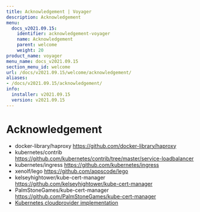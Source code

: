 ```yaml
---
title: Acknowledgement | Voyager
description: Acknowledgement
menu:
  docs_v2021.09.15:
    identifier: acknowledgement-voyager
    name: Acknowledgement
    parent: welcome
    weight: 20
product_name: voyager
menu_name: docs_v2021.09.15
section_menu_id: welcome
url: /docs/v2021.09.15/welcome/acknowledgement/
aliases:
- /docs/v2021.09.15/acknowledgement/
info:
  installer: v2021.09.15
  version: v2021.09.15
---
```


# Acknowledgement

 - docker-library/haproxy https://github.com/docker-library/haproxy
 - kubernetes/contrib https://github.com/kubernetes/contrib/tree/master/service-loadbalancer
 - kubernetes/ingress https://github.com/kubernetes/ingress
 - xenolf/lego https://github.com/appscode/lego
 - kelseyhightower/kube-cert-manager https://github.com/kelseyhightower/kube-cert-manager
 - PalmStoneGames/kube-cert-manager https://github.com/PalmStoneGames/kube-cert-manager
 - [Kubernetes cloudprovider implementation](https://github.com/kubernetes/kubernetes/tree/master/pkg/cloudprovider)
